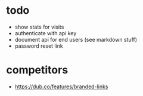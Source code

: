 # todo

- show stats for visits
- authenticate with api key
- document api for end users (see markdown stuff)
- password reset link


# competitors
- https://dub.co/features/branded-links